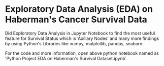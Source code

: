 # Exploratory Data Analysis (EDA) on Haberman's Cancer Survival Data

Did Exploratory Data Analysis in Jupyter Notebook to find the most useful feature for Survival Status which is ‘Axillary Nodes’ and many more findings by using Python's Libraries like numpy, matplotlib, pandas, seaborn.

For the code and more information, open above python notebook named as 'Python Project EDA on Haberman's Survival Dataset.ipynb'.

